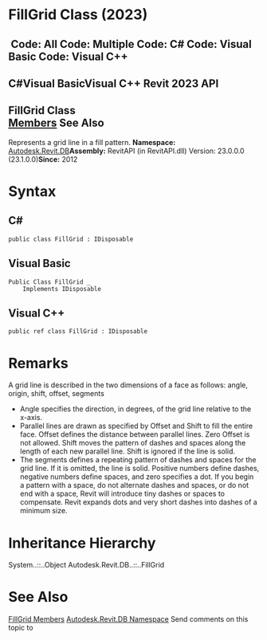 # FillGrid Class (2023)

﻿
 Code: All Code: Multiple Code: C# Code: Visual Basic Code: Visual C++   
---  
C#Visual BasicVisual C++
Revit 2023 API  
---  
FillGrid Class  
[Members](718e6199-8202-a0fb-6359-c1815e746572.md "FillGrid Members") See Also  
---  
Represents a grid line in a fill pattern. 
**Namespace:** [Autodesk.Revit.DB](87546ba7-461b-c646-cbb1-2cb8f5bff8b2.md "Autodesk.Revit.DB Namespace")**Assembly:** RevitAPI (in RevitAPI.dll) Version: 23.0.0.0 (23.1.0.0)**Since:** 2012 
# Syntax
C#  
---  
```text
public class FillGrid : IDisposable
```
  
Visual Basic  
---  
```text
Public Class FillGrid _
	Implements IDisposable
```
  
Visual C++  
---  
```text
public ref class FillGrid : IDisposable
```
  
# Remarks
A grid line is described in the two dimensions of a face as follows: angle, origin, shift, offset, segments 
  * Angle specifies the direction, in degrees, of the grid line relative to the x-axis. 
  * Parallel lines are drawn as specified by Offset and Shift to fill the entire face. Offset defines the distance between parallel lines. Zero Offset is not allowed. Shift moves the pattern of dashes and spaces along the length of each new parallel line. Shift is ignored if the line is solid.
  * The segments defines a repeating pattern of dashes and spaces for the grid line. If it is omitted, the line is solid. Positive numbers define dashes, negative numbers define spaces, and zero specifies a dot. If you begin a pattern with a space, do not alternate dashes and spaces, or do not end with a space, Revit will introduce tiny dashes or spaces to compensate. Revit expands dots and very short dashes into dashes of a minimum size.

# Inheritance Hierarchy
System..::..Object Autodesk.Revit.DB..::..FillGrid
# See Also
[FillGrid Members](718e6199-8202-a0fb-6359-c1815e746572.md "FillGrid Members")
[Autodesk.Revit.DB Namespace](87546ba7-461b-c646-cbb1-2cb8f5bff8b2.md "Autodesk.Revit.DB Namespace")
Send comments on this topic to 